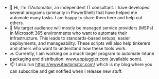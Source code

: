 - 👋 Hi, I’m ITAutomator, an independent IT consultant. I have developed several programs (primarily in PowerShell) that have helped me automate many tasks. I am happy to share them here and help out others.
- 👀 My target audience will mostly be managed service providers (MSPs) in Microsoft 365 environments who want to automate their infrastructure. 
This leads to standards-based setups, easier deployments, and manageability. These scripts will also help tinkerers and others who want to understand how these tools work.
- :soon: Currently, I am working on a much larger program to automate Intune packaging and distribution: www.appjuggler.com (available soon).
- 📫 I also run https://www.itautomator.com/ which is my blog where you can subscribe and get notified when I release new stuff. 

<!---
ITAutomator/ITAutomator is a ✨ special ✨ repository because its `README.md` (this file) appears on your GitHub profile.
You can click the Preview link to take a look at your changes.
--->
